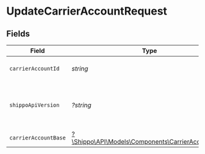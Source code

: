 # UpdateCarrierAccountRequest


## Fields

| Field                                                                                              | Type                                                                                               | Required                                                                                           | Description                                                                                        | Example                                                                                            |
| -------------------------------------------------------------------------------------------------- | -------------------------------------------------------------------------------------------------- | -------------------------------------------------------------------------------------------------- | -------------------------------------------------------------------------------------------------- | -------------------------------------------------------------------------------------------------- |
| `carrierAccountId`                                                                                 | *string*                                                                                           | :heavy_check_mark:                                                                                 | Object ID of the carrier account                                                                   |                                                                                                    |
| `shippoApiVersion`                                                                                 | *?string*                                                                                          | :heavy_minus_sign:                                                                                 | String used to pick a non-default API version to use                                               | 2018-02-08                                                                                         |
| `carrierAccountBase`                                                                               | [?\Shippo\API\Models\Components\CarrierAccountBase](../../Models/Components/CarrierAccountBase.md) | :heavy_minus_sign:                                                                                 | Examples.                                                                                          |                                                                                                    |